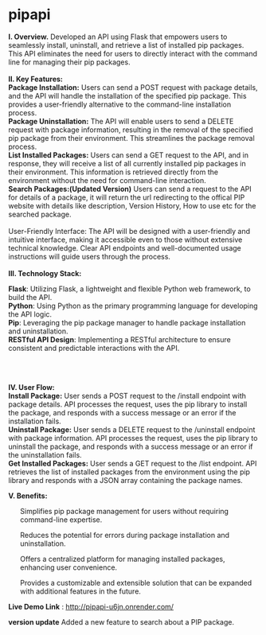 # pipapi

**I. Overview.**
Developed an API using Flask that empowers users to seamlessly install, uninstall, and retrieve a list of installed pip packages. This API eliminates the need for users to directly interact with the command line for managing their pip packages.
<br>
<br>
**II. Key Features:**
<br>
**Package Installation:**
Users can send a POST request with package details, and the API will handle the installation of the specified pip package. This provides a user-friendly alternative to the command-line installation process.
<br>
**Package Uninstallation:**
The API will enable users to send a DELETE request with package information, resulting in the removal of the specified pip package from their environment. This streamlines the package removal process.
<br>
**List Installed Packages:**
Users can send a GET request to the API, and in response, they will receive a list of all currently installed pip packages in their environment. This information is retrieved directly from the environment without the need for command-line interaction.
<br>
**Search Packages:(Updated Version)**
Users can send a request to the API for details of a package, it will return the url redirecting to the offical PIP website with details like description, Version History, How to use etc for the searched package.
<br>
<br>
User-Friendly Interface:
The API will be designed with a user-friendly and intuitive interface, making it accessible even to those without extensive technical knowledge. Clear API endpoints and well-documented usage instructions will guide users through the process.
<br>
<br>
**III. Technology Stack:**

**Flask**: Utilizing Flask, a lightweight and flexible Python web framework, to build the API.<br>
**Python**: Using Python as the primary programming language for developing the API logic.<br>
**Pip**: Leveraging the pip package manager to handle package installation and uninstallation.<br>
**RESTful API Design**: Implementing a RESTful architecture to ensure consistent and predictable interactions with the API.<br>


<br>
<br>

**IV. User Flow:**
<br>
**Install Package:**
User sends a POST request to the /install endpoint with package details.
API processes the request, uses the pip library to install the package, and responds with a success message or an error if the installation fails.
<br>
**Uninstall Package:**
User sends a DELETE request to the /uninstall endpoint with package information.
API processes the request, uses the pip library to uninstall the package, and responds with a success message or an error if the uninstallation fails.
<br>
**Get Installed Packages:**
User sends a GET request to the /list endpoint.
API retrieves the list of installed packages from the environment using the pip library and responds with a JSON array containing the package names.
<br>

**V. Benefits:**
<br>
<ol>Simplifies pip package management for users without requiring command-line expertise.</ol>
<ul>Reduces the potential for errors during package installation and uninstallation.</ul>
<ul>Offers a centralized platform for managing installed packages, enhancing user convenience.</ul>
<ul>Provides a customizable and extensible solution that can be expanded with additional features in the future.</ul>


**Live Demo Link** : http://pipapi-u6jn.onrender.com/

**version update**
Added a new feature to search about a PIP package. 
